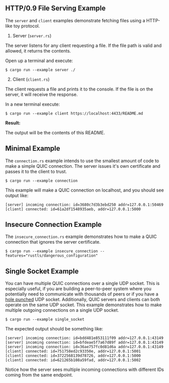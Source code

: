 ## HTTP/0.9 File Serving Example

The `server` and `client` examples demonstrate fetching files using a HTTP-like toy protocol.

1. Server (`server.rs`)

The server listens for any client requesting a file. 
If the file path is valid and allowed, it returns the contents. 

Open up a terminal and execute:

```text
$ cargo run --example server ./
```

2. Client (`client.rs`)

The client requests a file and prints it to the console. 
If the file is on the server, it will receive the response. 

In a new terminal execute:

```test
$ cargo run --example client https://localhost:4433/README.md
```

**Result:**

The output will be the contents of this README.

## Minimal Example
The `connection.rs` example intends to use the smallest amount of code to make a simple QUIC connection.
The server issues it's own certificate and passes it to the client to trust.

```text
$ cargo run --example connection
```

This example will make a QUIC connection on localhost, and you should see output like:

```text
[server] incoming connection: id=3680c7d3b3ebd250 addr=127.0.0.1:50469
[client] connected: id=61a2df1548935aeb, addr=127.0.0.1:5000
```

## Insecure Connection Example

The `insecure_connection.rs` example demonstrates how to make a QUIC connection that ignores the server certificate.

```text
$ cargo run --example insecure_connection --features="rustls/dangerous_configuration"
```

## Single Socket Example

You can have multiple QUIC connections over a single UDP socket. This is especially
useful, if you are building a peer-to-peer system where you potentially need to communicate with
thousands of peers or if you have a
[hole punched](https://en.wikipedia.org/wiki/UDP_hole_punching) UDP socket.
Additionally, QUIC servers and clients can both operate on the same UDP socket.
This example demonstrates how to make multiple outgoing connections on a single UDP socket.

```text 
$ cargo run --example single_socket
```

The expected output should be something like:

```text
[server] incoming connection: id=bdd481e853111f09 addr=127.0.0.1:43149
[server] incoming connection: id=bfdeae5f7a67d89f addr=127.0.0.1:43149
[server] incoming connection: id=36ae757fc0d81d6a addr=127.0.0.1:43149
[client] connected: id=751758ed2c93350e, addr=127.0.0.1:5001
[client] connected: id=3722568139d78726, addr=127.0.0.1:5000
[client] connected: id=621265b108a59fad, addr=127.0.0.1:5002
```

Notice how the server sees multiple incoming connections with different IDs coming from the same
endpoint.
